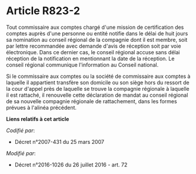 # Article R823-2

Tout commissaire aux comptes chargé d'une mission de certification des comptes auprès  d'une personne ou entité notifie dans
le délai de huit jours sa nomination au conseil régional de la compagnie dont il est membre, soit par lettre recommandée avec
demande d'avis de réception soit par voie électronique. Dans ce dernier cas, le conseil régional accuse sans délai réception
de la notification en mentionnant la date de la réception. Le conseil régional communique l'information au Conseil national.

Si le commissaire aux comptes ou la société de commissaire aux comptes à laquelle il appartient transfère son domicile ou son
siège hors du ressort de la cour d'appel près de laquelle se trouve la compagnie régionale à laquelle il est rattaché, il
renouvelle cette déclaration de mandat au conseil régional de sa nouvelle compagnie régionale de rattachement, dans les
formes prévues à l'alinéa précédent.

**Liens relatifs à cet article**

_Codifié par_:

  - Décret n°2007-431 du 25 mars 2007

_Modifié par_:

  - Décret n°2016-1026 du 26 juillet 2016 - art. 72
